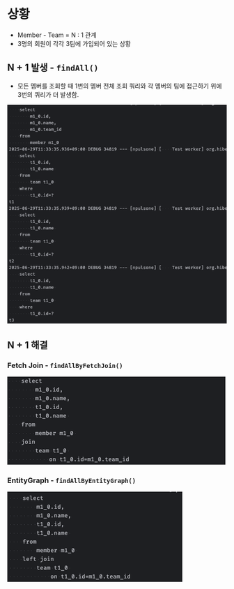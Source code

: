 
# 상황
- Member - Team = N : 1 관계
- 3명의 회원이 각각 3팀에 가입되어 있는 상황

## N + 1 발생 - `findAll()`
- 모든 멤버를 조회할 때 1번의 멤버 전체 조회 쿼리와 각 멤버의 팀에 접근하기 위에 3번의 쿼리가 더 발생함.

<img src="src/main/resources/static/npulsone.png">


## N + 1 해결
### Fetch Join - `findAllByFetchJoin()`
<img src="src/main/resources/static/fetchjoin.png">

### EntityGraph - `findAllByEntityGraph()`
<img src="src/main/resources/static/entitygraph.png">